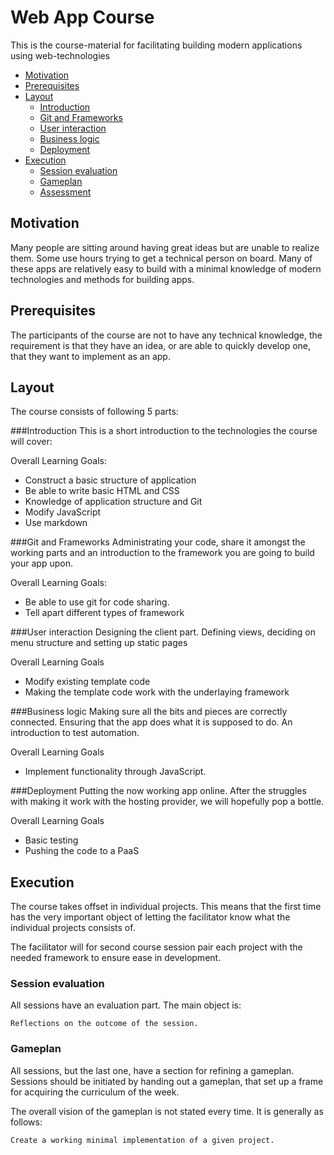Web App Course
==============
This is the course-material for facilitating building modern applications using
web-technologies

<!-- toc -->
* [Motivation](#motivation)
* [Prerequisites](#prerequisites)
* [Layout](#layout)
  * [Introduction](#introduction)
  * [Git and Frameworks](#git-and-frameworks)
  * [User interaction](#user-interaction)
  * [Business logic](#business-logic)
  * [Deployment](#deployment)
* [Execution](#execution)
  * [Session evaluation](#session-evaluation)
  * [Gameplan](#gameplan)
  * [Assessment](#assessment)

<!-- toc stop -->

Motivation
----------
Many people are sitting around having great ideas but are unable to realize them.
Some use hours trying to get a technical person on board.
Many of these apps are relatively easy to build with a minimal knowledge of
modern technologies and methods for building apps. 

Prerequisites
-------------
The participants of the course are not to have any technical knowledge, the
requirement is that they have an idea, or are able to quickly develop one, that
they want to implement as an app.

Layout
------
The course consists of following 5 parts:

###Introduction
This is a short introduction to the technologies the course will cover:

Overall Learning Goals:
* Construct a basic structure of application
* Be able to write basic HTML and CSS
* Knowledge of application structure and Git
* Modify JavaScript
* Use markdown

###Git and Frameworks
Administrating your code, share it amongst the working parts and an introduction
to the framework you are going to build your app upon.

Overall Learning Goals:
* Be able to use git for code sharing.
* Tell apart different types of framework

###User interaction
Designing the client part. Defining views, deciding on menu structure and
setting up static pages

Overall Learning Goals
* Modify existing template code
* Making the template code work with the underlaying framework 

###Business logic
Making sure all the bits and pieces are correctly connected. Ensuring that
the app does what it is supposed to do. An introduction to test automation.

Overall Learning Goals
* Implement functionality through JavaScript.

###Deployment
Putting the now working app online. After the struggles with making it work with
the hosting provider, we will hopefully pop a bottle.

Overall Learning Goals
* Basic testing
* Pushing the code to a PaaS

Execution
---------
The course takes offset in individual projects. This means that the first time
has the very important object of letting the facilitator know what the
individual projects consists of.

The facilitator will for second course session pair each project with the needed
framework to ensure ease in development.

### Session evaluation
All sessions have an evaluation part. The main object is:

	Reflections on the outcome of the session.

### Gameplan
All sessions, but the last one, have a section for refining a gameplan. Sessions
should be initiated by handing out a gameplan, that set up a frame for acquiring
the curriculum of the week.

The overall vision of the gameplan is not stated every time. It is generally as
follows:

	Create a working minimal implementation of a given project.



